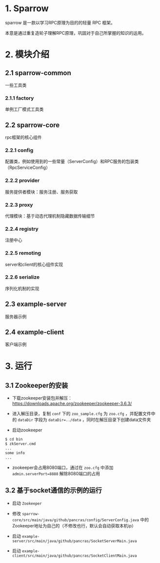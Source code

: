 # 1. Sparrow

sparrow 是一款以学习RPC原理为目的的轻量 RPC 框架。

本意是通过重复造轮子理解RPC原理，巩固对于自己所掌握的知识的运用。

# 2. 模块介绍

## 2.1 sparrow-common

一些工具类

### 2.1.1 factory

单例工厂模式工具类

## 2.2 sparrow-core

rpc框架的核心组件

### 2.2.1 config

配置类，例如使用到的一些常量（ServerConfig）和RPC服务的包装类（RpcServiceConfig）

### 2.2.2 provider

服务提供者模块：服务注册、服务获取

### 2.2.3 proxy

代理模块：基于动态代理机制隐藏数据传输细节

### 2.2.4 registry

注册中心

### 2.2.5 remoting

server和client的核心组件实现

### 2.2.6 serialize

序列化机制的实现

## 2.3 example-server

服务器示例

## 2.4 example-client

客户端示例

# 3. 运行

## 3.1 Zookeeper的安装

- 下载zookeeper安装包并解压：https://downloads.apache.org/zookeeper/zookeeper-3.6.3/

- 进入解压目录，复制 `conf` 下的 `zoo_sample.cfg` 为 `zoo.cfg` ，并配置文件中的 `dataDir` 字段为 `dataDir=../data`
  ，同时在解压目录下创建data文件夹

- 启动zookeeper

```bash
$ cd bin
$ zkServer.cmd
...
some info
...
```

- zookeeper会占用8080端口，通过在 `zoo.cfg` 中添加 `admin.serverPort=8888` 解除8080端口的占用

## 3.2 基于socket通信的示例的运行

- 启动 `Zookeeper`

- 修改 `sparrow-core/src/main/java/github/pancras/config/ServerConfig.java`
  中的Zookeeper地址为自己的（不修改也行，默认会自动获取本机ip）

- 启动 `example-server/src/main/java/github/pancras/SocketServerMain.java`

- 启动 `example-client/src/main/java/github/pancras/SocketClientMain.java`